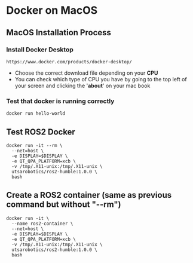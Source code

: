# Docker on MacOS

## MacOS Installation Process
### Install Docker Desktop
```
https://www.docker.com/products/docker-desktop/
```
- Choose the correct download file depending on your **CPU**
- You can check which type of CPU you have by going to the top left of your screen and clicking the '**about**' on your mac book
### Test that docker is running correctly
```
docker run hello-world
```
##  Test ROS2 Docker
```
docker run -it --rm \
  --net=host \
  -e DISPLAY=$DISPLAY \
  -e QT_QPA_PLATFORM=xcb \
  -v /tmp/.X11-unix:/tmp/.X11-unix \
  utsarobotics/ros2-humble:1.0.0 \
  bash
```
## Create a ROS2 container (same as previous command but without "--rm")
```
docker run -it \
  --name ros2-container \
  --net=host \
  -e DISPLAY=$DISPLAY \
  -e QT_QPA_PLATFORM=xcb \
  -v /tmp/.X11-unix:/tmp/.X11-unix \
  utsarobotics/ros2-humble:1.0.0 \
  bash
```
